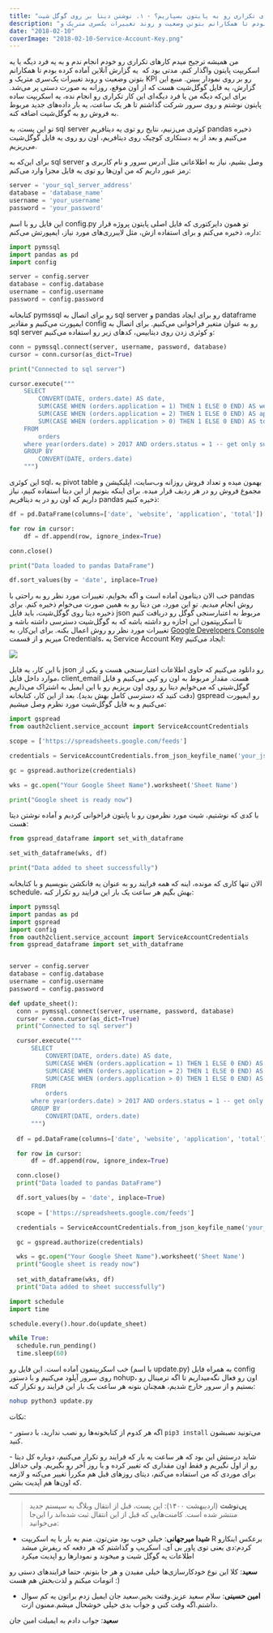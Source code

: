 ```yaml
---
title: "چطور انجام کارهای تکراری رو به پایتون بسپاریم؟ - ۱. نوشتن دیتا بر روی گوگل شیت"
description: "من همیشه ترجیح میدم کارهای تکراری رو خودم انجام ندم و به یه فرد دیگه یا یه اسکریپت پایتون واگذار کنم. مدتی بود که  یه گزارش آنلاین آماده کرده بودم تا همکارانم بتونن وضعیت و روند تغییرات یک‌سری متریک و KPI رو بر روی نمودار ببینن؛ تو این پست، این کار رو به پایتون می‌سپاریم."
date: "2018-02-10"
coverImage: "2018-02-10-Service-Account-Key.png"
---
```


من همیشه ترجیح میدم کارهای تکراری رو خودم انجام ندم و به یه فرد دیگه یا یه اسکریپت پایتون واگذار کنم. مدتی بود که  یه گزارش آنلاین آماده کرده بودم تا همکارانم بتونن وضعیت و روند تغییرات یک‌سری متریک و KPI رو بر روی نمودار ببینن. منبع این گزارش، یه فایل گوگل‌شیت هست که از اون موقع، روزانه به صورت دستی پر می‌شد. برای این‌که دیگه من یا فرد دیگه‌ای این کار تکراری رو انجام نده، یه اسکریپت ساده پایتون نوشتم و روی سرور شرکت گذاشتم تا هر یک ساعت، یه بار داده‌های جدید مربوط به فروش رو به گوگل‌شیت اضافه کنه.

تو این پست، به sql server کوئری می‌زنیم، نتایج رو توی یه دیتافریم pandas ذخیره می‌کنیم و بعد از یه دستکاری کوچیک روی دیتافریم، اون رو روی یه فایل گوگل‌شیت می‌ریزیم.

برای این‌که به sql server وصل بشیم، نیاز به اطلاعاتی مثل آدرس سرور و نام کاربری و رمز عبور داریم که من اون‌ها رو توی یه فایل مجزا وارد می‌کنم:

```python
server = 'your_sql_server_address'
database = 'database_name'
username = 'your_username'
password = 'your_password'
```
این فایل رو با اسم config.py تو همون دایرکتوری که فایل اصلی پایتون پروژه قرار داره، ذخیره می‌کنم و برای استفاده ازش، مثل لایبرری‌های مورد نیاز، ایمپورتش می‌کنم:

```python
import pymssql
import pandas as pd
import config

server = config.server
database = config.database
username = config.username
password = config.password
```
کتابخانه pymssql رو برای اتصال به sql server و pandas رو برای ایجاد dataframe ایمپورت می‌کنیم و مقادیر config رو به عنوان متغیر فراخوانی می‌کنیم. برای اتصال به sql server و کوئری زدن روی دیتابیس، کدهای زیر رو استفاده می‌کنیم:

```python
conn = pymssql.connect(server, username, password, database)
cursor = conn.cursor(as_dict=True)

print("Connected to sql server")

cursor.execute("""
    SELECT
        CONVERT(DATE, orders.date) AS date,
        SUM(CASE WHEN (orders.application = 1) THEN 1 ELSE 0 END) AS website,
        SUM(CASE WHEN (orders.application = 2) THEN 1 ELSE 0 END) AS application,
        SUM(CASE WHEN (orders.application > 0) THEN 1 ELSE 0 END) AS total
    FROM
        orders
    where year(orders.date) > 2017 AND orders.status = 1 -- get only successfull orders of 2018
    GROUP BY
        CONVERT(DATE, orders.date)
    """)
```
این کوئری sql، یه pivot table بهمون میده و تعداد فروش روزانه وب‌سایت، اپلیکیشن و مجموع فروش رو در هر ردیف قرار میده. برای اینکه بتونیم از این دیتا استفاده کنیم، نیاز داریم که اون رو در یه دیتافریم pandas ذخیره کنیم:

```python
df = pd.DataFrame(columns=['date', 'website', 'application', 'total'])

for row in cursor:
    df = df.append(row, ignore_index=True)

conn.close()

print("Data loaded to pandas DataFrame")

df.sort_values(by = 'date', inplace=True)
```
خب الان دیتامون آماده است و اگه بخوایم، تغییرات مورد نظر رو به راحتی با pandas روش انجام میدیم. تو این مورد، من دیتا رو به همین صورت می‌خوام ذخیره کنم. برای ذخیره دیتا روی گوگل‌شیت، باید فایل json مربوط به اعتبارسنجی گوگل رو دریافت کنیم تا اسکریپتمون این اجازه رو داشته باشه که به گوگل‌شیت دسترسی داشته باشه و تغییرات مورد نظر رو روش اعمال بکنه. برای این‌کار، به [Google Developers Console](https://console.developers.google.com/project) میریم و از قسمت Credentials، یه Service Account Key ایجاد می‌کنیم:

![](images/2018-02-10-Service-Account-Key.png)

با این کار، یه فایل json رو دانلود می‌کنیم که حاوی اطلاعات اعتبارسنجی هست و یکی از موارد داخل فایل، client\_email هست. مقدار مربوط به اون رو کپی می‌کنیم و فایل گوگل‌شیتی که می‌خوایم دیتا رو روی اون بریزیم رو با این ایمیل به اشتراک می‌ذاریم (دقت کنید که دسترسی کامل بهش بدید). بعد از این کار، کتابخانه gspread رو ایمپورت می‌کنیم و به فایل گوگل‌شیت مورد نظرم وصل میشیم:

```python
import gspread
from oauth2client.service_account import ServiceAccountCredentials

scope = ['https://spreadsheets.google.com/feeds']

credentials = ServiceAccountCredentials.from_json_keyfile_name('your_json_file.json', scope)

gc = gspread.authorize(credentials)

wks = gc.open("Your Google Sheet Name").worksheet('Sheet Name')

print("Google sheet is ready now")
```
با کدی که نوشتیم، شیت مورد نظرمون رو با پایتون فراخوانی کردیم و آماده نوشتن دیتا هست:

```python
from gspread_dataframe import set_with_dataframe

set_with_dataframe(wks, df)

print("Data added to sheet successfully")
```
الان تنها کاری که مونده، اینه که همه فرایند رو به عنوان یه فانکشن بنویسیم و با کتابخانه schedule، بهش بگیم هر ساعت یک بار این فرایند رو تکرار کنه:

```python
import pymssql
import pandas as pd
import gspread
import config
from oauth2client.service_account import ServiceAccountCredentials
from gspread_dataframe import set_with_dataframe


server = config.server
database = config.database
username = config.username
password = config.password

def update_sheet():
  conn = pymssql.connect(server, username, password, database)
  cursor = conn.cursor(as_dict=True)
  print("Connected to sql server")

  cursor.execute("""
      SELECT
          CONVERT(DATE, orders.date) AS date,
          SUM(CASE WHEN (orders.application = 1) THEN 1 ELSE 0 END) AS website,
          SUM(CASE WHEN (orders.application = 2) THEN 1 ELSE 0 END) AS application,
          SUM(CASE WHEN (orders.application > 0) THEN 1 ELSE 0 END) AS total
      FROM
          orders
      where year(orders.date) > 2017 AND orders.status = 1 -- get only successfull orders of 2018
      GROUP BY
          CONVERT(DATE, orders.date)
      """)
  
  df = pd.DataFrame(columns=['date', 'website', 'application', 'total'])

  for row in cursor:
      df = df.append(row, ignore_index=True)

  conn.close()
  print("Data loaded to pandas DataFrame")

  df.sort_values(by = 'date', inplace=True)
  
  scope = ['https://spreadsheets.google.com/feeds']

  credentials = ServiceAccountCredentials.from_json_keyfile_name('your_json_file.json', scope)

  gc = gspread.authorize(credentials)

  wks = gc.open("Your Google Sheet Name").worksheet('Sheet Name')
  print("Google sheet is ready now")
  
  set_with_dataframe(wks, df)
  print("Data added to sheet successfully")

import schedule
import time

schedule.every().hour.do(update_sheet)

while True:
  schedule.run_pending()
  time.sleep(60)
```

خب اسکریپتمون آماده است. این فایل رو (با اسم update.py) به همراه فایل config روی سرور آپلود می‌کنیم و با دستور nohup، اون رو فعال نگه‌میداریم تا اگه ترمینال رو بستیم و از سرور خارج شدیم، همچنان بتونه هر ساعت یک بار این فرایند رو تکرار کنه:

```bash
nohup python3 update.py
```

نکات:

\- اگه هر کدوم از کتابخونه‌ها رو نصب ندارید، با دستور `pip3 install` می‌تونید نصبشون کنید.

\- شاید درستش این بود که هر ساعت یه بار که فرایند رو تکرار می‌کنیم، دوباره کل دیتا رو از اول نگیریم و فقط اون مقداری که تغییر کرده و یا روز آخر رو بگیریم. ولی حداقل برای موردی که من استفاده می‌کنم، دیتای روزهای قبل هم مکرراً تغییر می‌کنه و لازمه که اون‌ها هم آپدیت بشن.


---


> **پی‌نوشت** (اردیبهشت ۱۴۰۰):
> این پست، قبل از انتقال وبلاگ به سیستم جدید منتشر شده است. کامنت‌هایی که قبل از این انتقال ثبت شده‌اند را این‌جا می‌خوانید:

- **شیدا میرجهانی**:  خیلی خوب بود متن‌تون.
منم یه بار با یه اسکریپت R برعکس اینکارو کردم:دی 
یعنی توی پاور بی آی، اسکریپ و گذاشتم که هر دفعه که ریفرش میشد اطلاعات یه گوگل شیت و میخوند و نمودارها رو اپدیت میکرد

**سعید**:  کلا این نوع خودکارسازی‌ها خیلی مفیدن و هر جا بتونم، حتما فرایند‌های دستی رو اتومات میکنم و لذت‌بخش هم هست :)

- **امین حسینی**:  سلام سعید عزیز.وقتت بخیر.سعید جان ایمیل زدم براتون یه کم سوال داشتم.اگه وقت کنی و جواب بدی خیلی خوشحال میشم.ممنون ازت.

**سعید**:  جواب دادم به ایمیلت امین جان